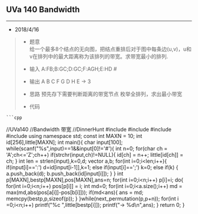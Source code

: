 ## UVa 140 Bandwidth
---  

* 2018/4/16    
> * 题意  
>       给一个最多8个结点的无向图，把结点重排后对于图中每条边(u,v)，u和v在排列中的最大距离称为该排列的带宽。求带宽最小的排列.
> * 输入
>		A:FB;B:GC;D:GC;F:AGH;E:HD
>		#
> * 输出
>		A B C F G D H E -&gt; 3
>
> * 思路
>		预先存下需要判断距离的带宽节点
>		枚举全排列，求出最小带宽
> * 代码
>		
	```cpp
//UVa140 
//Bandwidth 带宽
//DinnerHunt
#include <cstdio>
#include <cstring>
#include <vector>
#include <algorithm>
using namespace std;
const int MAXN = 10;
int id[256],little[MAXN];
int main(){
    char input[100];
    while(scanf("%s",input)==1&&input[0]!='#'){
        int n=0;
        for(char ch = 'A';ch<='Z';ch++)
            if(strchr(input,ch)!=NULL){
                id[ch] = n++;
                little[id[ch]] = ch;
            }
        int len = strlen(input),k=0,d;
        vector<int> a,b;
        for(int i=0;i<len;i++){
            if(input[i]==':') d=id[input[i-1]],k=1;
            else if(input[i]==';') k=0;
            else if(k) {
                a.push_back(d);
                b.push_back(id[input[i]]);
            }
        }
        int p[MAXN],bestp[MAXN],pos[MAXN],ans=n;
        for(int i=0;i<n;i++) p[i]=i;
        do{
            for(int i=0;i<n;i++) pos[p[i]] = i;
            int md=0;
            for(int i=0;i<a.size();i++)
            md = max(md,abs(pos[a[i]]-pos[b[i]]));
            if(md<ans){
                ans = md;
                memcpy(bestp,p,sizeof(p));
            }
        }while(next_permutation(p,p+n));
        for(int i =0;i<n;i++) printf("%c ",little[bestp[i]]);
        printf("-> %d\n",ans);
    }
    return 0;
}
 ```